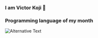 ### I am Victor Koji 👋


### Programming language of my month 

<img src="https://github.com/victorkoji/victorkoji/blob/<branch-name>/images/stat.svg" alt="Alternative Text"/>

<!--
**victorkoji/victorkoji** is a ✨ _special_ ✨ repository because its `README.md` (this file) appears on your GitHub profile.

Here are some ideas to get you started:

- 🔭 I’m currently working on ...
- 🌱 I’m currently learning ...
- 👯 I’m looking to collaborate on ...
- 🤔 I’m looking for help with ...
- 💬 Ask me about ...
- 📫 How to reach me: ...
- 😄 Pronouns: ...
- ⚡ Fun fact: ...
-->
